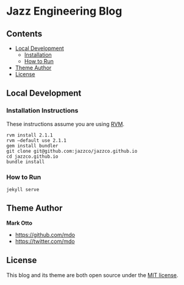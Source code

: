 # Jazz Engineering Blog



## Contents

- [Local Development](#local-development)
  - [Installation](#installation)
  - [How to Run](#how-to-run)
- [Theme Author](#author)
- [License](#license)

## Local Development

### Installation Instructions
These instructions assume you are using [RVM](https://rvm.io/).

    rvm install 2.1.1
    rvm —default use 2.1.1
    gem install bundler
    git clone git@github.com:jazzco/jazzco.github.io
    cd jazzco.github.io
    bundle install

### How to Run

    jekyll serve

## Theme Author

**Mark Otto**
- <https://github.com/mdo>
- <https://twitter.com/mdo>


## License

This blog and its theme are both open source under the [MIT license](LICENSE.md).
